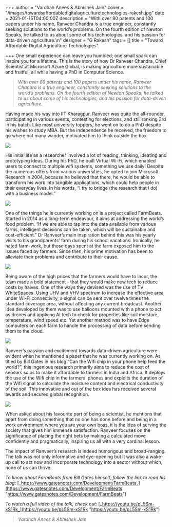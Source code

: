 +++
author = "Vardhah Anees & Abhishek Jain"
cover = "/images/towardsaffordabledigitalagriculturetechnologies-rakesh.jpg"
date = 2021-01-15T04:00:00Z
description = "With over 80 patents and 100 papers under his name, Ranveer Chandra is a true engineer, constantly seeking solutions to the world’s problems. On the fourth edition of Newton Speaks, he talked to us about some of his technologies, and his passion for data-driven agriculture.\n"
designer = "G Rakesh"
tags = []
title = "Toward Affordable Digital Agriculture Technologies"

+++
One small experience can leave you humbled; one small spark can inspire you for a lifetime. This is the story of how Dr Ranveer Chandra, Chief Scientist at Microsoft Azure Global, is making agriculture more sustainable and fruitful, all while having a PhD in Computer Science.

> _With over 80 patents and 100 papers under his name, Ranveer Chandra is a true engineer, constantly seeking solutions to the world’s problems. On the fourth edition of Newton Speaks, he talked to us about some of his technologies, and his passion for data-driven agriculture._

Having made his way into IIT Kharagpur, Ranveer was quite the all-rounder, participating in various events, contesting for elections, and still ranking 3rd in his batch. Like most university toppers, he went on to do a PhD despite his wishes to study MBA. But the independence he received, the freedom to go where not many wander, motivated him to think outside the box.

![](/images/ns4-1.jpg)

His initial life as a researcher involved a lot of reading, thinking, ideating and prototyping ideas. During his PhD, he built Virtual Wi-Fi, which enabled users to connect to multiple wifi systems, something we use daily! Despite the numerous offers from various universities, he opted to join Microsoft Research in 2004, because he believed that there, he would be able to transform his work into tangible applications, which could help people in their everyday lives. In his words, “I try to bridge (the research that I do) with a business model.”

![](/images/ns4-2.jpg)

One of the things he is currently working on is a project called FarmBeats. Started in 2014 as a long-term endeavour, it aims at addressing the world’s food problem. “If we are able to tap into the data available from various farms, intelligent decisions can be taken, which will be sustainable and cost-efficient.” Dr Ranveer’s main inspiration behind this was his yearly visits to his grandparents’ farm during his school vacations. Ironically, he hated farm-work, but those days spent at the farm exposed him to the issues faced by farmers. Since then, his prime motivation has been to alleviate their problems and contribute to their cause.

![](/images/ns4-3.png)

Being aware of the high prices that the farmers would have to incur, the team made a bold statement - that they would make new tech to reduce costs by halves. One of the ways they devised was the use of TV WhiteSpaces. Using UHV and VHV spectrum to increase the effective area under Wi-Fi connectivity, a signal can be sent over twelve times the standard coverage area, without affecting any current broadcast. Another idea developed by them was to use balloons mounted with a phone to act as drones and applying AI tech to check for properties like soil moisture, temperature, wind speed etc. Yet another method was to have Edge computers on each farm to handle the processing of data before sending them to the cloud.

![](/images/ns4-4.jpg)

Ranveer’s passion and excitement towards data-driven agriculture were evident when he mentioned a paper that he was currently working on. As titled by Bill Gates in his blog “Can the Wifi chip in your phone help feed the world?”, this ingenious research primarily aims to reduce the cost of sensors so as to make it affordable to farmers in India and Africa. It deploys the use of the Wifi chip in the farmers’ phones and exploits the duration of the Wifi signal to calculate the moisture content and electrical conductivity of the soil. This innovative and out of the box idea has received several awards and secured global recognition.

![](/images/ns4-5.jpg)

When asked about his favourite part of being a scientist, he mentions that apart from doing something that no one has done before and being in a work environment where you are your own boss, it is the idea of serving the society that gives him immense satisfaction. Ranveer focuses on the significance of placing the right bets by making a calculated move confidently and pragmatically, inspiring us all with a very cardinal lesson.

The impact of Ranveer’s research is indeed humongous and broad-ranging. The talk was not only informative and eye-opening but it was also a wake-up call to act now and incorporate technology into a sector without which, none of us can thrive.

_To know about FarmBeats from Bill Gates himself, follow the link to read his blog:_ [_https://www.gatesnotes.com/Development/FarmBeats_](https://www.gatesnotes.com/Development/FarmBeats "https://www.gatesnotes.com/Development/FarmBeats")

_To watch a full video of the talk, check out:_ [_https://youtu.be/pL5Sm-xS1Rk_](https://youtu.be/pL5Sm-xS1Rk "https://youtu.be/pL5Sm-xS1Rk")

> _Vardhah Anees & Abhishek Jain_